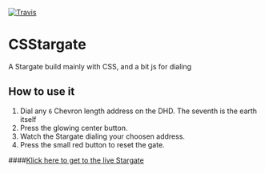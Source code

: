 [![Travis](https://img.shields.io/travis/schoenwaldnils/csstargate.svg?style=flat-square)](https://travis-ci.org/schoenwaldnils/csstargate)

# CSStargate

A Stargate build mainly with CSS, and a bit js for dialing

## How to use it

1. Dial any `6` Chevron length address on the DHD. The seventh is the earth itself <img src="http://vignette2.wikia.nocookie.net/stargate/images/7/72/0Ega.svg/revision/latest/scale-to-width-down/48?cb=20110924121417" width="16px" height="16px" style="vertical-align:text-bottom;">
2. Press the glowing center button.
3. Watch the Stargate dialing your choosen address.
4. Press the small red button to reset the gate.

####[Klick here to get to the live Stargate](http://schoenwaldnils.github.com/csstargate)
